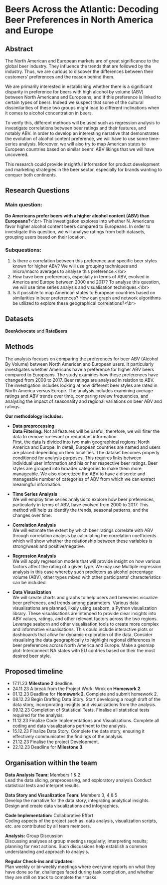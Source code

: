# Beers Across the Atlantic: Decoding Beer Preferences in North America and Europe

## Abstract
The North American and European markets are of great significance to the global beer industry. They influence the trends that are followed by the industry. Thus, we are curious to discover the differences between their customers’ preferences and the reason behind them.

We are primarily interested in establishing whether there is a significant disparity in preference for beers with high alcohol by volume (ABV) between North Americans and Europeans, and if this preference is linked to certain types of beers. Indeed we suspect that some of the cultural dissimilarities of these two groups might lead to different inclinations when it comes to alcohol concentration in beers.

To verify this, different methods will be used such as regression analysis to investigate correlations between beer ratings and their features, and notably ABV. In order to develop an interesting narrative that demonstrates the evolution of alcohol content preference, we will have to use some time-series analysis. Moreover, we will also try to map American states to European countries based on similar beers’ ABV likings that we will have uncovered.

This research could provide insightful information for product development and marketing strategies in the beer sector, especially for brands wanting to conquer both continents.

## Research Questions
### Main question:
**Do Americans prefer beers with a higher alcohol content (ABV) than Europeans?**<\br>
This investigation explores  into whether N. Americans favor higher alcohol content beers compared to Europeans. In order to investigate this question, we will analyse ratings from both datasets, grouping users based on their location.
### Subquestions:
1. Is there a correlation between this preference and specific beer styles known for higher ABV?
We will use grouping techniques and micro/macro averages to analyse this preference.<\br>
2. How have beer preferences, especially in terms of ABV, evolved in America and Europe between 2000 and 2017?
To analyse this question, we will use time series analysis and visualisation techniques.<\br>
3. Is it possible to map American states to European countries based on similarities in beer preferences?
How can graph and network algorithms be utilized to explore these geographical correlations?<\br>

## Datasets
**BeerAdvocate** and **RateBeers**

## Methods
The analysis focuses on comparing the preferences for beer ABV (Alcohol By Volume) between North American and European users. It particularly investigates whether Americans have a preference for higher ABV beers compared to Europeans.
The study examines how these preferences have changed from 2000 to 2017.
Beer ratings are analysed in relation to ABV. The investigation includes looking at how different beer styles are rated in North America versus Europe.
The analysis includes examining average ratings and ABV trends over time, comparing review frequencies, and analysing the impact of seasonality and regional variations on beer ABV and ratings.

**Our methodology includes:**
- **Data preprocessing**</br>
**Data Filtering:** Not all features will be useful, therefore, we will filter the data to remove irrelevant or redundant information</br>
First, the data is divided into two main geographical regions: North America and Europe. In detail, European countries are named and users are placed depending on their localities.
The dataset becomes properly conditioned for analysis purposes. This requires links between individual user information and his or her respective beer ratings.
Beer styles are grouped into broader categories to make them more manageable. 
We also discretized the ABV to have a discrete and manageable number of categories of ABV from which we can extract meaningful information.


- **Time Series Analysis**</br>
We will employ time series analysis to explore how beer preferences, particularly in terms of ABV, have evolved from 2000 to 2017. This method will help us identify the trends, seasonal patterns, and the changes over time.

- **Correlation Analysis**</br>
We will estimate the extent by which beer ratings correlate with ABV through correlation analysis by calculating the correlation coefficients which will show whether the relationship between these variables is strong/weak and positive/negative.

- **Regression Analysis**</br>
We will apply regression models that will provide insight on how various factors affect the rating of a given type. We may use Multiple regression analysis in this case whereby such predictors as alcohol percentage volume (ABV), other types mixed with other participants’ characteristics can be included.

- **Data Visualization**</br>
We will create charts and graphs to help users and breweries visualize beer prefrences, and trends among parameters.
Various data visualisations are planned, likely using seaborn, a Python visualization library. These visualisations are intended to provide clear insights into ABV values, ratings, and other relevant factors across the two regions.
Leverage seaborn and other visualisation tools to create more complex and informative visualisations. This could include interactive plots or dashboards that allow for dynamic exploration of the data.
Consider visualising the data geographically to highlight regional differences in beer preferences across North America and Europe.
Make a geomap plot: Interconnect NA states with EU contries based on their the most desired beer style.

## Proposed timeline
- 17.11.23 **Milestone 2** deadline.
- 24.11.23 A break from the Project Work. Wrok on **Homework 2**.
- 01.12.23 Deadline for **Homework 2**. Complete and submit homework 2.
- 08.12.23 Begin Drafting Data Story. Start developing a rough draft of the data story, incorporating insights and visualizations from the analysis.
- 09.12.23 Completion of Statistical Tests. Finalise all statistical tests required for the analysis.
- 11.12.23 Finalize Code Implementations and Visualizations. Complete all coding and data visualizations pertinent to the analysis.
- 15.12.23 Finalize Data Story. Complete the data story, ensuring it effectively communicates the findings of the analysis.
- 21.12.23 Finalise the project Development.
- 22.12.23 Deadline for **Milestone 3**.

## Organisation within the team
**Data Analysis Team:** Members 1 & 2</br>
Lead the data slicing, preprocessing, and exploratory analysis
Conduct statistical tests and interpret results.

**Data Story and Visualization Team:** Members 3, 4 & 5</br>
Develop the narrative for the data story, integrating analytical insights.
Design and create data visualizations and infographics.

**Code Implementation:** Collaborative Effort</br>
Coding aspects of the project such as: data analysis, visualization scripts, etc. are contributed by all team members.

**Analysis:** Group Discussion</br>
Discussing analyses at group meetings regularly; interpreting results; planning for next actions. Such discussions help establish a common understanding and approach to analysis.

**Regular Check-ins and Updates:**</br>
Plan weekly or bi-weekly meetings where everyone reports on what they have done so far, challenges faced during task completion, and whether they are still on track to complete their tasks.





